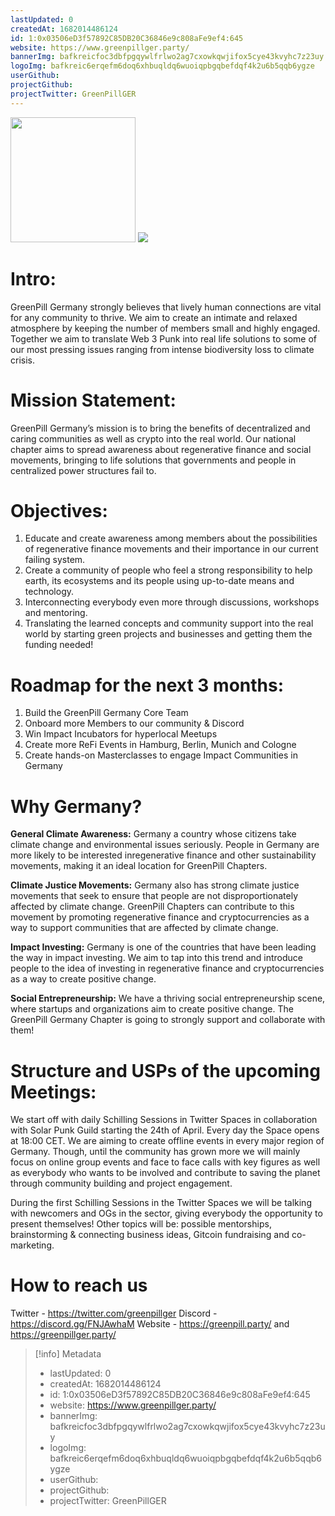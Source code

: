 ```yaml
---
lastUpdated: 0
createdAt: 1682014486124
id: 1:0x03506eD3f57892C85DB20C36846e9c808aFe9ef4:645
website: https://www.greenpillger.party/
bannerImg: bafkreicfoc3dbfpgqywlfrlwo2ag7cxowkqwjifox5cye43kvyhc7z23uy
logoImg: bafkreic6erqefm6doq6xhbuqldq6wuoiqpbgqbefdqf4k2u6b5qqb6ygze
userGithub:
projectGithub:
projectTwitter: GreenPillGER
---
```


<img style="width: 200px" src="https://ipfs-grants-stack.gitcoin.co/ipfs/bafkreic6erqefm6doq6xhbuqldq6wuoiqpbgqbefdqf4k2u6b5qqb6ygze">

<img src="https://ipfs-grants-stack.gitcoin.co/ipfs/bafkreicfoc3dbfpgqywlfrlwo2ag7cxowkqwjifox5cye43kvyhc7z23uy">

# Intro:
GreenPill Germany strongly believes that lively human connections are vital for any community to thrive. We aim to create an intimate and relaxed atmosphere by keeping the number of members small and highly engaged. Together we aim to translate Web 3 Punk into real life solutions to some of our most pressing issues ranging from intense biodiversity loss to climate crisis.
 
 
# Mission Statement:
GreenPill Germany’s mission is to bring the benefits of decentralized and caring communities as well as crypto into the real world. Our national chapter aims to spread awareness about regenerative finance and social movements, bringing to life solutions that governments and people in centralized power structures fail to.
  
  
# Objectives:
1. Educate and create awareness among members about the possibilities of regenerative finance movements and their importance in our current failing system.
2. Create a community of people who feel a strong responsibility to help earth, its ecosystems and its people using up-to-date means and technology.
3. Interconnecting everybody even more through discussions, workshops and mentoring.
4. Translating the learned concepts and community support into the real world by starting green projects and businesses and getting them the funding needed!
 
 
# Roadmap for the next 3 months:
1. Build the GreenPill Germany Core Team
2. Onboard more Members to our community & Discord
3. Win Impact Incubators for hyperlocal Meetups
4. Create more ReFi Events in Hamburg, Berlin, Munich and Cologne
5. Create hands-on Masterclasses to engage Impact Communities in Germany
 
 
# Why Germany?
**General Climate Awareness:** Germany a country whose citizens take climate change and environmental issues seriously. People in Germany are more likely to be interested inregenerative finance and other sustainability movements, making it an ideal location for GreenPill Chapters.

**Climate Justice Movements:** Germany also has strong climate justice movements that seek to ensure that people are not disproportionately affected by climate change. GreenPill Chapters can contribute to this movement by promoting regenerative finance and cryptocurrencies as a way to support communities that are affected by climate change.

**Impact Investing:** Germany is one of the countries that have been leading the way in impact investing. We aim to tap into this trend and introduce people to the idea of investing in regenerative finance and cryptocurrencies as a way to create positive change.

**Social Entrepreneurship:** We have a thriving social entrepreneurship scene, where startups and organizations aim to create positive change. The GreenPill Germany Chapter is going to strongly support and collaborate with them!
 
 
# Structure and USPs of the upcoming Meetings:
We start off with daily Schilling Sessions in Twitter Spaces in collaboration with Solar Punk Guild starting the 24th of April. Every day the Space opens at 18:00 CET. We are aiming to create offline events in every major region of Germany. Though, until the community has grown more we will mainly focus on online group events and face to face calls with key figures as well as everybody who wants to be involved and contribute to saving the planet through community building and project engagement. 

During the first Schilling Sessions in the Twitter Spaces we will be talking with newcomers and OGs in the sector, giving everybody the opportunity to present themselves! Other topics will be: possible mentorships, brainstorming & connecting business ideas, Gitcoin fundraising and co-marketing.
 
 
 
# How to reach us
Twitter - https://twitter.com/greenpillger
Discord - https://discord.gg/FNJAwhaM
Website - https://greenpill.party/ and https://greenpillger.party/ 




> [!info] Metadata
> * lastUpdated: 0
> * createdAt: 1682014486124
> * id: 1:0x03506eD3f57892C85DB20C36846e9c808aFe9ef4:645
> * website: https://www.greenpillger.party/
> * bannerImg: bafkreicfoc3dbfpgqywlfrlwo2ag7cxowkqwjifox5cye43kvyhc7z23uy
> * logoImg: bafkreic6erqefm6doq6xhbuqldq6wuoiqpbgqbefdqf4k2u6b5qqb6ygze
> * userGithub: 
> * projectGithub: 
> * projectTwitter: GreenPillGER
